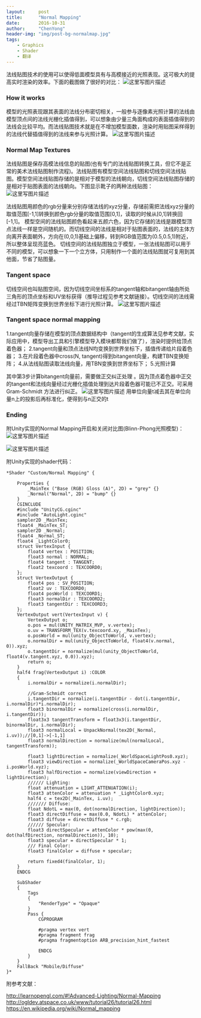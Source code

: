 ```yaml
---
layout:     post
title:      "Normal Mapping"
date:       2016-10-31
author:     "ChenYong"
header-img: "img/post-bg-normalmap.jpg"
tags:
    - Graphics
    - Shader
    - 翻译
---
```


法线贴图技术的使用可以使得低面模型具有与高模接近的光照表现。这可极大的提高实时渲染的效率。下面的截图做了很好的对比： 
![这里写图片描述](http://img.blog.csdn.net/20161031215521493)

### How it works
模型的光照表现跟其表面的法线分布密切相关，一般参与逐像素光照计算的法线由模型顶点间的法线光栅化插值得到，可以想象由少量三角面构成的表面插值得到的法线会比较平均。而法线贴图技术就是在不增加模型面数，渲染时用贴图采样得到的法线代替插值得到的法线来参与光照计算。 
![这里写图片描述](http://img.blog.csdn.net/20161031220238480)

### Normal Map Textures
法线贴图是保存高模法线信息的贴图(也有专门的法线贴图转换工具，但它不是正常的美术法线贴图制作流程)。法线贴图有模型空间法线贴图和切线空间法线贴图。模型空间法线贴图存储的是相对于模型的法线朝向，切线空间法线贴图存储的是相对于贴图表面的法线朝向。下图显示靴子的两种法线贴图： 
![这里写图片描述](http://img.blog.csdn.net/20161031220329621)

法线贴图用颜色的rgb分量来分别存储法线的xyz分量，存储前需把法线xyz分量的取值范围[-1,1]转换到颜色rgb分量的取值范围[0,1]，读取的时候从[0,1]转换回[-1,1]。
模型空间的法线贴图颜色看起来五颜六色，因为它存储的法线是跟模型顶点法线一样是空间随机的。而切线空间的法线是相对于贴图表面的，法线的主体方向离开表面朝外，方向在(0,0,1)基础上偏移，转到RGB值范围为(0.5,0.5,1)附近，所以整体呈现亮蓝色。
切线空间的法线贴图独立于模型，一张法线贴图可以用于不同的模型，可以想象一下一个立方体，只用制作一个面的法线贴图就可复用到其他面，节省了贴图量。

### Tangent space
切线空间也叫贴图空间，因为切线空间坐标系的tangent轴和bitangent轴由所处三角形的顶点坐标和UV坐标获得（推导过程见参考文献链接）。切线空间的法线需经过TBN矩阵变换到世界坐标下进行光照计算。
![这里写图片描述](http://img.blog.csdn.net/20161031220711248) 

### Tangent space normal mapping
1.tangent向量存储在模型的顶点数据结构中（tangent的生成算法见参考文献，实际应用中，模型导出工具和引擎模型导入模块都帮我们做了），渲染时提供给顶点着色器；
2.tangent向量和顶点法线N均变换到世界坐标下，插值传递给片段着色器；
3.在片段着色器中cross(N, tangent)得到bitangent向量，构建TBN变换矩阵；
4.从法线贴图读取法线向量，用TBN变换到世界坐标下；
5.光照计算

其中第3步计算bitangent向量前，需要做正交纠正处理 。因为顶点着色器中正交的tangent和法线向量经过光栅化插值处理到达片段着色器可能已不正交。可采用Gram-Schmidt 方法进行纠正。
![这里写图片描述](http://img.blog.csdn.net/20161031221047546) 
用单位向量t减去其在单位向量n上的投影后再标准化，便得到与n正交的t

### Ending
附Unity实现的Normal Mapping开启和关闭对比图(Blinn-Phong光照模型)：
![这里写图片描述](http://img.blog.csdn.net/20161031215341251)

![这里写图片描述](http://img.blog.csdn.net/20161031215314899)
 
附Unity实现的shader代码：

```
*Shader "Custom/Normal Mapping" {
	
	Properties {
		_MainTex ("Base (RGB) Gloss (A)", 2D) = "grey" {}
		_Normal("Normal", 2D) = "bump" {}
	}	
	CGINCLUDE
	#include "UnityCG.cginc"
	#include "AutoLight.cginc"
	sampler2D _MainTex;
	float4 _MainTex_ST;
	sampler2D _Normal;
	float4 _Normal_ST;
	float4 _LightColor0;
	struct VertexInput {
		float4 vertex : POSITION;
		float3 normal : NORMAL;
		float4 tangent : TANGENT;
		float2 texcoord : TEXCOORD0;
	};
	struct VertexOutput {
		float4 pos : SV_POSITION;
		float2 uv : TEXCOORD0;
		float4 posWorld : TEXCOORD1;
		float3 normalDir : TEXCOORD2;
		float3 tangentDir : TEXCOORD3;
	};
	VertexOutput vert(VertexInput v) {
		VertexOutput o;
		o.pos = mul(UNITY_MATRIX_MVP, v.vertex);
		o.uv = TRANSFORM_TEX(v.texcoord.xy, _MainTex);
		o.posWorld = mul(unity_ObjectToWorld, v.vertex);
		o.normalDir = mul(unity_ObjectToWorld, float4(v.normal, 0)).xyz;
		o.tangentDir = normalize(mul(unity_ObjectToWorld, float4(v.tangent.xyz, 0.0)).xyz);
		return o;
	}
	half4 frag(VertexOutput i) :COLOR
	{	
		i.normalDir = normalize(i.normalDir);
		
		//Gram-Schmidt correct
		i.tangentDir = normalize(i.tangentDir - dot(i.tangentDir, i.normalDir)*i.normalDir);		
		float3 binormalDir = normalize(cross(i.normalDir, i.tangentDir));		
		float3x3 tangentTransform = float3x3(i.tangentDir, binormalDir, i.normalDir);
		float3 normalLocal = UnpackNormal(tex2D(_Normal, i.uv));//[0,1]->[-1,1]
		float3 normalDirection = normalize(mul(normalLocal, tangentTransform));
		
		float3 lightDirection = normalize(_WorldSpaceLightPos0.xyz);
		float3 viewDirection = normalize(_WorldSpaceCameraPos.xyz - i.posWorld.xyz);
		float3 halfDirection = normalize(viewDirection + lightDirection);
		////// Lighting:
		float attenuation = LIGHT_ATTENUATION(i);
		float3 attenColor = attenuation * _LightColor0.xyz;
		half4 c = tex2D(_MainTex, i.uv);
		/////// Diffuse:
		float NdotL = max(0, dot(normalDirection, lightDirection));
		float3 directDiffuse = max(0.0, NdotL) * attenColor;
		float3 diffuse = directDiffuse * c.rgb;
		////// Specular:
		float3 directSpecular = attenColor * pow(max(0, dot(halfDirection, normalDirection)), 10);
		float3 specular = directSpecular * 1;
		/// Final Color:
		float3 finalColor = diffuse + specular;
			
		return fixed4(finalColor, 1);
	}
	ENDCG
	
	SubShader
	{
		Tags
		{
			"RenderType" = "Opaque"
		}
		Pass {				
			CGPROGRAM
		
			#pragma vertex vert
			#pragma fragment frag
			#pragma fragmentoption ARB_precision_hint_fastest 
		
			ENDCG
		}
	}
	FallBack "Mobile/Diffuse"
}*

```
附参考文献：

http://learnopengl.com/#!Advanced-Lighting/Normal-Mapping
http://ogldev.atspace.co.uk/www/tutorial26/tutorial26.html
https://en.wikipedia.org/wiki/Normal_mapping